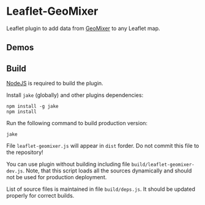 Leaflet-GeoMixer
================

Leaflet plugin to add data from [GeoMixer](http://geomixer.ru) to any Leaflet map.

Demos
------

Build
------

[NodeJS](http://nodejs.org/) is required to build the plugin.

Install `jake` (globally) and other plugins dependencies:
```
npm install -g jake
npm install
```

Run the following command to build production version:
```
jake
```

File `leaflet-geomixer.js` will appear in `dist` forder. Do not commit this file to the repository!

You can use plugin without building including file `build/leaflet-geomixer-dev.js`. Note, that this script loads all the sources dynamically and should not be used for production deployment.

List of source files is maintained in file `build/deps.js`. It should be updated properly for correct builds.